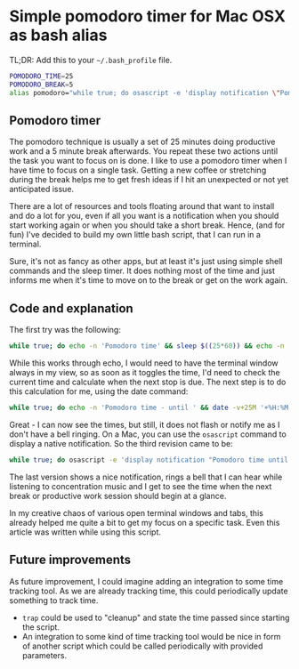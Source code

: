 # Simple pomodoro timer for Mac OSX as bash alias

TL;DR: Add this to your `~/.bash_profile` file.

```bash
POMODORO_TIME=25
POMODORO_BREAK=5
alias pomodoro="while true; do osascript -e 'display notification \"Pomodoro WORK until `date -v+$((${POMODORO_TIME}))M '+%H:%M:%S'`\" with title \"POMODORO\" sound name \"default\"' && echo -n 'Pomodoro WORK until ' && date -v+$((${POMODORO_TIME}))M '+%H:%M:%S' && sleep $((${POMODORO_TIME}*60)) && osascript -e 'display notification \"Break time until `date -v+$((${POMODORO_BREAK}))M '+%H:%M:%S'`\" with title \"BREAK\" sound name \"default\"' && echo -n 'Break time until ' && date -v+$((${POMODORO_BREAK}))M '+%H:%M:%S' && sleep $((${POMODORO_BREAK}*60)); done"
```

## Pomodoro timer

The pomodoro technique is usually a set of 25 minutes doing productive work and a 5 minute break afterwards. You repeat
these two actions until the task you want to focus on is done. I like to use a pomodoro timer when I have time to focus
on a single task. Getting a new coffee or stretching during the break helps me to get fresh ideas if I hit an unexpected
or not yet anticipated issue. 

There are a lot of resources and tools floating around that want to install and do a lot for you, even if all you want 
is a notification when you should start working again or when you should take a short break. Hence, (and for fun) I've
decided to build my own little bash script, that I can run in a terminal.

Sure, it's not as fancy as other apps, but at least it's just using simple shell commands and the sleep timer. It does 
nothing most of the time and just informs me when it's time to move on to the break or get on the work again.

## Code and explanation

The first try was the following:

```bash
while true; do echo -n 'Pomodoro time' && sleep $((25*60)) && echo -n 'Break time' && sleep $((5*60)); done
```

While this works through echo, I would need to have the terminal window always in my view, so as soon as it toggles the
time, I'd need to check the current time and calculate when the next stop is due. The next step is to do this 
calculation for me, using the date command:

```bash
while true; do echo -n 'Pomodoro time - until ' && date -v+25M '+%H:%M:%S' && sleep $((25*60)) && echo -n 'Break time - until ' && date -v+5M '+%H:%M:%S' && sleep $((5*60)); done
```

Great - I can now see the times, but still, it does not flash or notify me as I don't have a bell ringing. On a Mac, you
can use the `osascript` command to display a native notification. So the third revision came to be:

```bash
while true; do osascript -e 'display notification "Pomodoro time until '`date -v+25M '+%H:%M:%S'`'" with title "POMODORO" sound name "default"' && echo -n 'Pomodoro time - until ' && date -v+25M '+%H:%M:%S' && sleep $((25*60)) && osascript -e 'display notification "Break time" with title "POMODORO" sound name "default"' && echo -n 'Break time - until ' && date -v+5M '+%H:%M:%S' && sleep $((5*60)); done
```

The last version shows a nice notification, rings a bell that I can hear while listening to concentration music and I 
get to see the time when the next break or productive work session should begin at a glance.

In my creative chaos of various open terminal windows and tabs, this already helped me quite a bit to get my focus on a
specific task. Even this article was written while using this script.

## Future improvements

As future improvement, I could imagine adding an integration to some time tracking tool. As we are already tracking 
time, this could periodically update something to track time.

* `trap` could be used to "cleanup" and state the time passed since starting the script.
* An integration to some kind of time tracking tool would be nice in form of another script which could be called
  periodically with provided parameters.
